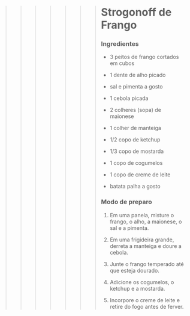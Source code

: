 >>>>>>> # Strogonoff de Frango
>>>>>>>
>>>>>>> ### Ingredientes
>>>>>>>
>>>>>>> - 3 peitos de frango cortados em cubos
>>>>>>>
>>>>>>> - 1 dente de alho picado
>>>>>>> - sal e pimenta a gosto
>>>>>>> - 1 cebola picada
>>>>>>> - 2 colheres (sopa) de maionese
>>>>>>> - 1 colher de manteiga
>>>>>>> - 1/2 copo de ketchup
>>>>>>> - 1/3 copo de mostarda
>>>>>>> - 1 copo de cogumelos
>>>>>>> - 1 copo de creme de leite
>>>>>>> - batata palha a gosto
>>>>>>>
>>>>>>> 
>>>>>>>
>>>>>>> ### Modo de preparo
>>>>>>>
>>>>>>> 1. Em uma panela, misture o frango, o alho, a maionese, o sal e a pimenta.
>>>>>>>
>>>>>>> 2. Em uma frigideira grande, derreta a manteiga e doure a cebola.
>>>>>>>
>>>>>>> 3. Junte o frango temperado até que esteja dourado.
>>>>>>>
>>>>>>> 4. Adicione os cogumelos, o ketchup e a mostarda.
>>>>>>>
>>>>>>> 5. Incorpore o creme de leite e retire do fogo antes de ferver.
